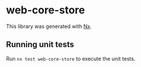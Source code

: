# web-core-store

This library was generated with [Nx](https://nx.dev).

## Running unit tests

Run `nx test web-core-store` to execute the unit tests.
